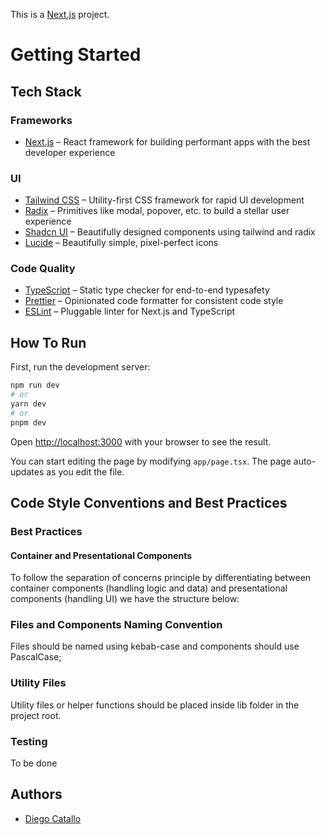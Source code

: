 This is a [Next.js](https://nextjs.org/) project.

# Getting Started

## Tech Stack

### Frameworks

- [Next.js](https://nextjs.org/) – React framework for building performant apps with the best developer experience

### UI

- [Tailwind CSS](https://tailwindcss.com/) – Utility-first CSS framework for rapid UI development
- [Radix](https://www.radix-ui.com/) – Primitives like modal, popover, etc. to build a stellar user experience
- [Shadcn UI](https://ui.shadcn.com) – Beautifully designed components using tailwind and radix
- [Lucide](https://lucide.dev/) – Beautifully simple, pixel-perfect icons

### Code Quality

- [TypeScript](https://www.typescriptlang.org/) – Static type checker for end-to-end typesafety
- [Prettier](https://prettier.io/) – Opinionated code formatter for consistent code style
- [ESLint](https://eslint.org/) – Pluggable linter for Next.js and TypeScript

## How To Run

First, run the development server:

```bash
npm run dev
# or
yarn dev
# or
pnpm dev
```

Open [http://localhost:3000](http://localhost:3000) with your browser to see the result.

You can start editing the page by modifying `app/page.tsx`. The page auto-updates as you edit the file.

## Code Style Conventions and Best Practices

### Best Practices

#### Container and Presentational Components

To follow the separation of concerns principle by differentiating between container components (handling logic and data) and presentational components (handling UI) we have the structure below:



### Files and Components Naming Convention

Files should be named using kebab-case and components should use PascalCase;

### Utility Files

Utility files or helper functions should be placed inside lib folder in the project root.



### Testing

To be done

## Authors

- [Diego Catallo](https://github.com/dcatallo)
